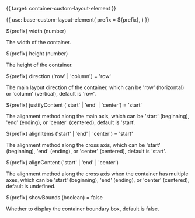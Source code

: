{{ target: container-custom-layout-element }}

{{ use: base-custom-layout-element(
    prefix = ${prefix},
) }}

${prefix} width (number)

The width of the container.

${prefix} height (number)

The height of the container.

${prefix} direction ('row' | 'column') = 'row'

The main layout direction of the container, which can be 'row' (horizontal) or 'column' (vertical), default is 'row'.

${prefix} justifyContent ('start' | 'end' | 'center') = 'start'

The alignment method along the main axis, which can be 'start' (beginning), 'end' (ending), or 'center' (centered), default is 'start'.

${prefix} alignItems ('start' | 'end' | 'center') = 'start'

The alignment method along the cross axis, which can be 'start' (beginning), 'end' (ending), or 'center' (centered), default is 'start'.

${prefix} alignContent ('start' | 'end' | 'center')

The alignment method along the cross axis when the container has multiple axes, which can be 'start' (beginning), 'end' (ending), or 'center' (centered), default is undefined.

${prefix} showBounds (boolean) = false

Whether to display the container boundary box, default is false.